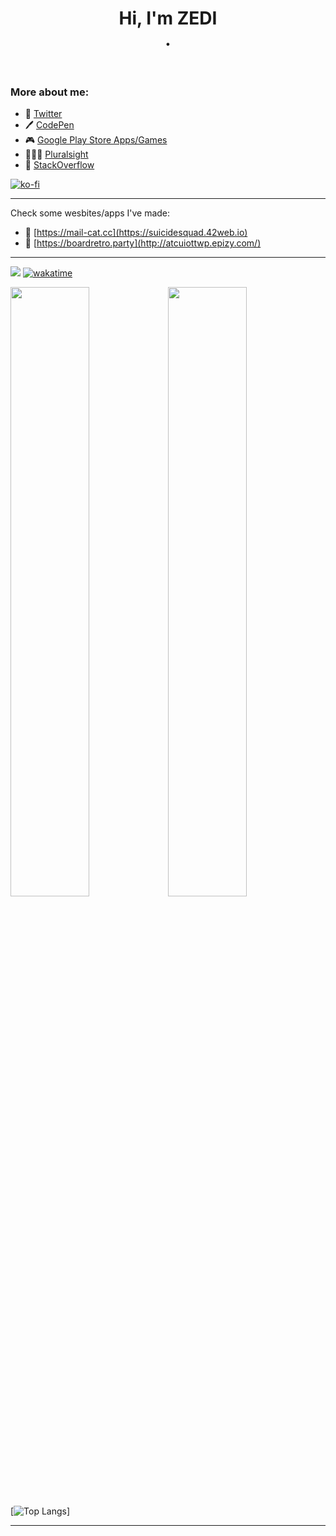 <h1 align="center">
 Hi, I'm ZEDI<br>.
  <br><br>
</h1>

<!-- <h2 align="center">
  ⚡ <a href="https:/" target="_blank">zzzz</a> ⚡
  <br><br>
</h2> -->

### More about me:

- 🐓 [Twitter](https://twitter.com/YasiOnFire)
- 🖊 [CodePen](https://codepen.io/Yasio)
- 🎮 [Google Play Store Apps/Games](https://play.google.com/store/apps/developer?id=YAS.IO)
- 👨🏻‍🏫 [Pluralsight](https://app.pluralsight.com/profile/jan-baszczok)
- 📔 [StackOverflow](https://stackoverflow.com/users/9488284/yasio)


[![ko-fi](https://www.ko-fi.com/img/githubbutton_sm.svg)](https://ko-fi.com/zedi_16)

---

Check some wesbites/apps I've made:
- 🍙 [https://mail-cat.cc](https://suicidesquad.42web.io)
- 🍘 [https://boardretro.party](http://atcuiottwp.epizy.com/)

---
![](https://komarev.com/ghpvc/?username=YasiOnFire&color=blueviolet) [![wakatime](https://wakatime.com/badge/user/2d17ce26-1611-4757-bf95-fdb0da64fc74.svg)](https://wakatime.com/@2d17ce26-1611-4757-bf95-fdb0da64fc74)

<img src="https://github-readme-stats.vercel.app/api?username=ZEDI16_icons=true&theme=tokyonight" width="50%"/><img src="https://github-readme-streak-stats.herokuapp.com/?user=ZEDI16&theme=tokyonight" width="50%"/>
[![Top Langs](https://github-readme-stats.vercel.app/api/top-langs/?username=ZEDI16&layout=compact&theme=tokyonight)]

---

